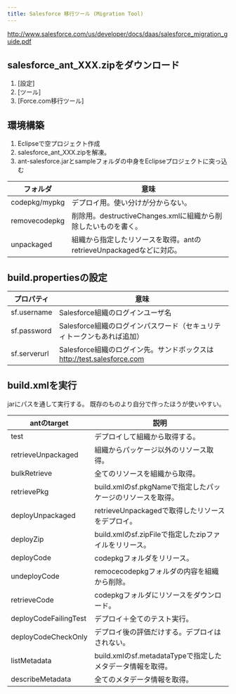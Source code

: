 ```yaml
---
title: Salesforce 移行ツール (Migration Tool)
---
```


http://www.salesforce.com/us/developer/docs/daas/salesforce_migration_guide.pdf

## salesforce_ant_XXX.zipをダウンロード
1. [設定]
1. [ツール]
1. [Force.com移行ツール]

## 環境構築
1. Eclipseで空プロジェクト作成
1. salesforce_ant_XXX.zipを解凍。
1. ant-salesforce.jarとsampleフォルダの中身をEclipseプロジェクトに突っ込む

|フォルダ|意味|
|---|---|
|codepkg/mypkg|デプロイ用。使い分けが分からない。|
|removecodepkg|削除用。destructiveChanges.xmlに組織から削除したいものを書く。|
|unpackaged|組織から指定したリソースを取得。antのretrieveUnpackagedなどに対応。|


## build.propertiesの設定

プロパティ|意味
---|---
sf.username|Salesforce組織のログインユーザ名
sf.password|Salesforce組織のログインパスワード（セキュリティトークンもあれば追加）
sf.serverurl|Salesforce組織のログイン先。サンドボックスは http://test.salesforce.com

## build.xmlを実行
jarにパスを通して実行する。
既存のものより自分で作ったほうが使いやすい。

|antのtarget|説明|
|---|---|
|test|デプロイして組織から取得する。|
|retrieveUnpackaged|組織からパッケージ以外のリソース取得。|
|bulkRetrieve|全てのリソースを組織から取得。|
|retrievePkg|build.xmlのsf.pkgNameで指定したパッケージのリソースを取得。|
|deployUnpackaged|retrieveUnpackagedで取得したリソースをデプロイ。|
|deployZip|build.xmlのsf.zipFileで指定したzipファイルをリリース。|
|deployCode|codepkgフォルダをリリース。|
|undeployCode|remocecodepkgフォルダの内容を組織から削除。|
|retrieveCode|codepkgフォルダにリソースをダウンロード。|
|deployCodeFailingTest|デプロイ＋全てのテスト実行。|
|deployCodeCheckOnly|デプロイ後の評価だけする。デプロイはされない。|
|listMetadata|build.xmlのsf.metadataTypeで指定したメタデータ情報を取得。|
|describeMetadata|全てのメタデータ情報を取得。|


